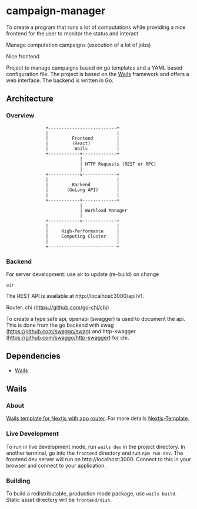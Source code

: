 # campaign-manager


To create a program that runs a lot of computations while providing a nice frontend for the user to monitor the status and interact

Manage computation campaigns (execution of a lot of jobs)

Nice frontend

Project to manage campaigns based on go templates and a YAML based configuration file.
The project is based on the [Wails](https://wails.io) framework and offers a web interface.
The backend is written in Go.

## Architecture

### Overview
                   +--------------------------+
                   |                          |
                   |         Frontend         |
                   |         (React)          |
                   |          Wails           |
                   +------------+-------------+
                                |
                                | HTTP Requests (REST or RPC)
                                |
                   +------------v-------------+
                   |                          |
                   |         Backend          |
                   |       (GoLang API)       |
                   |                          |
                   +------------+-------------+
                                |
                                | Workload Manager
                                |
                   +------------v-------------+
                   |                          |
                   |     High-Performance     |
                   |     Computing Cluster    |
                   |                          |
                   +--------------------------+

### Backend

For server development: use air to update (re-build) on change
```shell
air
```
The REST API is available at http://localhost:3000/api/v1.

Router: chi (https://github.com/go-chi/chi)

To create a type safe api, openapi (swagger) is used to document the api.
This is done from the go backend with swag (https://github.com/swaggo/swag)
and http-swagger (https://github.com/swaggo/http-swagger) for chi.

## Dependencies
- [Wails](https://wails.io)

## Wails

### About

[Wails template for Nextjs with app router](https://github.com/thisisvk-in/wails-template-nextjs-app-router).
For more details [Nextjs-Template](https://github.com/thisisvk-in/wails-template-nextjs-app-router).

### Live Development

To run in live development mode, run `wails dev` in the project directory. In another terminal, go into the `frontend`
directory and run `npm run dev`. The frontend dev server will run on http://localhost:3000. Connect to this in your
browser and connect to your application.

### Building

To build a redistributable, production mode package, use `wails build`. Static asset directory will be `frontend/dist`.
